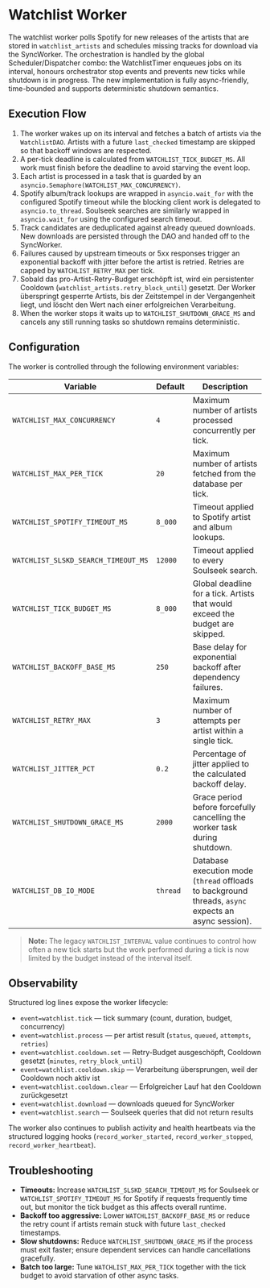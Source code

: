 # Watchlist Worker

The watchlist worker polls Spotify for new releases of the artists that are
stored in `watchlist_artists` and schedules missing tracks for download via the
SyncWorker. The orchestration is handled by the global Scheduler/Dispatcher
combo: the WatchlistTimer enqueues jobs on its interval, honours orchestrator
stop events and prevents new ticks while shutdown is in progress. The new
implementation is fully async-friendly, time-bounded and supports deterministic
shutdown semantics.

## Execution Flow

1. The worker wakes up on its interval and fetches a batch of artists via the
   `WatchlistDAO`. Artists with a future `last_checked` timestamp are skipped so
   that backoff windows are respected.
2. A per-tick deadline is calculated from `WATCHLIST_TICK_BUDGET_MS`. All work
   must finish before the deadline to avoid starving the event loop.
3. Each artist is processed in a task that is guarded by an
   `asyncio.Semaphore(WATCHLIST_MAX_CONCURRENCY)`.
4. Spotify album/track lookups are wrapped in `asyncio.wait_for` with the
   configured Spotify timeout while the blocking client work is delegated to
   `asyncio.to_thread`. Soulseek searches are similarly wrapped in
   `asyncio.wait_for` using the configured search timeout.
5. Track candidates are deduplicated against already queued downloads. New
   downloads are persisted through the DAO and handed off to the SyncWorker.
6. Failures caused by upstream timeouts or 5xx responses trigger an exponential
   backoff with jitter before the artist is retried. Retries are capped by
   `WATCHLIST_RETRY_MAX` per tick.
7. Sobald das pro-Artist-Retry-Budget erschöpft ist, wird ein persistenter
   Cooldown (`watchlist_artists.retry_block_until`) gesetzt. Der Worker
   überspringt gesperrte Artists, bis der Zeitstempel in der Vergangenheit
   liegt, und löscht den Wert nach einer erfolgreichen Verarbeitung.
7. When the worker stops it waits up to `WATCHLIST_SHUTDOWN_GRACE_MS` and
   cancels any still running tasks so shutdown remains deterministic.

## Configuration

The worker is controlled through the following environment variables:

| Variable | Default | Description |
|----------|---------|-------------|
| `WATCHLIST_MAX_CONCURRENCY` | `4` | Maximum number of artists processed concurrently per tick. |
| `WATCHLIST_MAX_PER_TICK` | `20` | Maximum number of artists fetched from the database per tick. |
| `WATCHLIST_SPOTIFY_TIMEOUT_MS` | `8_000` | Timeout applied to Spotify artist and album lookups. |
| `WATCHLIST_SLSKD_SEARCH_TIMEOUT_MS` | `12000` | Timeout applied to every Soulseek search. |
| `WATCHLIST_TICK_BUDGET_MS` | `8_000` | Global deadline for a tick. Artists that would exceed the budget are skipped. |
| `WATCHLIST_BACKOFF_BASE_MS` | `250` | Base delay for exponential backoff after dependency failures. |
| `WATCHLIST_RETRY_MAX` | `3` | Maximum number of attempts per artist within a single tick. |
| `WATCHLIST_JITTER_PCT` | `0.2` | Percentage of jitter applied to the calculated backoff delay. |
| `WATCHLIST_SHUTDOWN_GRACE_MS` | `2000` | Grace period before forcefully cancelling the worker task during shutdown. |
| `WATCHLIST_DB_IO_MODE` | `thread` | Database execution mode (`thread` offloads to background threads, `async` expects an async session). |

> **Note:** The legacy `WATCHLIST_INTERVAL` value continues to control how often
> a new tick starts but the work performed during a tick is now limited by the
> budget instead of the interval itself.

## Observability

Structured log lines expose the worker lifecycle:

- `event=watchlist.tick` — tick summary (count, duration, budget, concurrency)
- `event=watchlist.process` — per artist result (`status`, `queued`, `attempts`, `retries`)
- `event=watchlist.cooldown.set` — Retry-Budget ausgeschöpft, Cooldown gesetzt (`minutes`, `retry_block_until`)
- `event=watchlist.cooldown.skip` — Verarbeitung übersprungen, weil der Cooldown noch aktiv ist
- `event=watchlist.cooldown.clear` — Erfolgreicher Lauf hat den Cooldown zurückgesetzt
- `event=watchlist.download` — downloads queued for SyncWorker
- `event=watchlist.search` — Soulseek queries that did not return results

The worker also continues to publish activity and health heartbeats via the
structured logging hooks (`record_worker_started`, `record_worker_stopped`,
`record_worker_heartbeat`).

## Troubleshooting

- **Timeouts:** Increase `WATCHLIST_SLSKD_SEARCH_TIMEOUT_MS` for Soulseek or
  `WATCHLIST_SPOTIFY_TIMEOUT_MS` for Spotify if requests frequently time out,
  but monitor the tick budget as this affects overall runtime.
- **Backoff too aggressive:** Lower `WATCHLIST_BACKOFF_BASE_MS` or reduce the
  retry count if artists remain stuck with future `last_checked` timestamps.
- **Slow shutdowns:** Reduce `WATCHLIST_SHUTDOWN_GRACE_MS` if the process must
  exit faster; ensure dependent services can handle cancellations gracefully.
- **Batch too large:** Tune `WATCHLIST_MAX_PER_TICK` together with the tick
  budget to avoid starvation of other async tasks.
